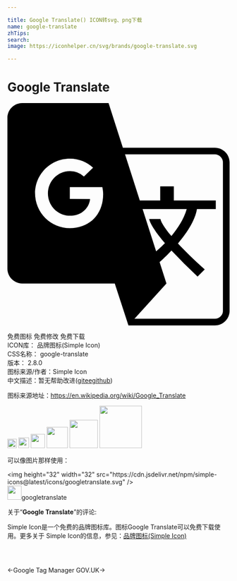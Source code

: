 ```yaml
---

title: Google Translate() ICON转svg、png下载
name: google-translate
zhTips: 
search: 
image: https://iconhelper.cn/svg/brands/google-translate.svg

---
```


# Google Translate  <small style="font-size: 60%;font-weight: 100"></small>

<div id="svg" class="svg-wrap">
<svg role="img" xmlns="http://www.w3.org/2000/svg" viewBox="0 0 24 24"><title>Google Translate icon</title><path d="M1.597 0C.719 0 0 .719 0 1.599v16.275c0 .878.719 1.597 1.597 1.597h10L13.074 24h9.33C23.28 24 24 23.293 24 22.428V6.39c0-.865-.719-1.572-1.597-1.572h-9.93L10.927 0zm11.109 5.539h9.697c.234 0 .455.091.62.255a.834.834 0 01.256.596v16.038a.824.824 0 01-.255.596.881.881 0 01-.62.255h-8.677l3.45-3.808h.004l-.74-2.302c.01-.009.58-.501 1.283-1.247a52.6 52.6 0 002.818 2.806l.772-.772c-1.272-1.154-2.205-2.07-2.89-2.805.918-1.087 1.851-2.455 2.049-3.708h2.034v.003h.002v-.94h-4.532v-1.52h-1.472v1.52h-2.204zm-5.966.46c1.012 0 1.861.374 2.513.975l-.99.952a2.194 2.194 0 00-1.523-.584c-1.306 0-2.364 1.08-2.364 2.409 0 1.33 1.058 2.409 2.364 2.409 1.508 0 2.13-1.08 2.19-1.808l-2.188-.002V9.066h3.511c.05.23.089.457.089.764 0 2.147-1.433 3.669-3.602 3.669a3.752 3.752 0 01-3.751-3.75c0-2.07 1.68-3.75 3.751-3.75zm7.863 5.447h4.766c-.308 1.084-.988 2.108-1.652 2.904-1.176-1.392-1.18-1.844-1.18-1.844h-1.222s.05.678 1.7 2.61c-.533.546-.946.875-.95.88Z"/></svg>
</div>
<detail full-name='google-translate'></detail>

<div class="detail-page">
<p>
<span><span class="badge-success badge">免费图标</span> <span class="badge-success badge">免费修改</span>  <span class="badge-success badge">免费下载</span> </span>
<br/>
<span>
ICON库：
<span class="badge-secondary badge">品牌图标(Simple Icon)</span> 
</span>
<br/>
<span>
CSS名称：
<span class="badge-secondary badge">google-translate</span> 
</span>

<br/>
<span>
版本：
<span class="badge-secondary badge">2.8.0</span> 
</span>
<br/>
<span>图标来源/作者：<span class="badge-light badge">Simple Icon</span></span> 
<br/>
<span class="zh-detail">中文描述：暂无<span class="help-link"><span>帮助改进</span>(<a href="https://gitee.com/liuwave/icon-helper/edit/master/json/brands/google-translate.json" target="_blank" rel="noopener noreferrer">gitee</a><a href="https://github.com/liuwave/icon-helper/edit/master/json/brands/google-translate.json" target="_blank" rel="noopener noreferrer">github</a></span>)</span><br/>
</p>
</div><div class="description description alert alert-light"><p>图标来源地址：<a href="https://en.wikipedia.org/wiki/Google_Translate" target="_blank" rel="noopener noreferrer">https://en.wikipedia.org/wiki/Google_Translate</a></p></div>
<div class="alert alert-dark">
<img height="21" width="21" src="https://cdn.jsdelivr.net/npm/simple-icons@latest/icons/googletranslate.svg" />
<img height="24" width="24" src="https://cdn.jsdelivr.net/npm/simple-icons@latest/icons/googletranslate.svg" />
<img height="32" width="32" src="https://cdn.jsdelivr.net/npm/simple-icons@latest/icons/googletranslate.svg" />
<img height="48" width="48" src="https://cdn.jsdelivr.net/npm/simple-icons@latest/icons/googletranslate.svg" />
<img height="64" width="64" src="https://cdn.jsdelivr.net/npm/simple-icons@latest/icons/googletranslate.svg" />
<img height="96" width="96" src="https://cdn.jsdelivr.net/npm/simple-icons@latest/icons/googletranslate.svg" />

</div>
<div>
  <p>可以像图片那样使用：    
  </p>
  <div class="alert alert-primary" style="font-size: 14px">
    &lt;img height="32" width="32" src="https://cdn.jsdelivr.net/npm/simple-icons@latest/icons/googletranslate.svg" /&gt;
    <copy-btn content='<img height="32" width="32" src="https://cdn.jsdelivr.net/npm/simple-icons@latest/icons/googletranslate.svg" />'></copy-btn>
  </div>
  <div class="alert alert-secondary">
    <img height="32" width="32" src="https://cdn.jsdelivr.net/npm/simple-icons@latest/icons/googletranslate.svg" />googletranslate
    <copy-btn content="googletranslate" btn-title="复制图标名称"></copy-btn>
  </div>
</div>
<div class="icon-detail__container">
<p>关于“<b>Google Translate</b>”的评论:</p>
</div>
<Vssue title="关于“Google Translate”的评论" />
<div><p>Simple Icon是一个免费的品牌图标库。图标Google Translate可以免费下载使用。更多关于  Simple Icon的信息，参见：<a target="_blank" href="https://iconhelper.cn/brands.html">品牌图标(Simple Icon)</a>
</p></div>


<div style="padding:2rem 0 " class="page-nav"><p class="inner"><span class="prev">←<router-link to="/icon/google-tag-manager.html">Google Tag Manager</router-link></span> <span class="next"><router-link to="/icon/gov-uk.html">GOV.UK</router-link>→</span></p></div>
